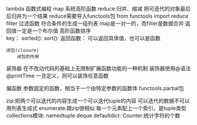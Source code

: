 lambda  函数式编程
map  系统高阶函数
reduce  归并、缩减
    把可迭代的对象最后后归并为一个结果
    reduce需要导入functools包
        from functools import reduce
    filter  过滤函数  符合条件的生成一组列表
        map是一对一的，而filter是数据合并
        返回值一定是一个布尔值
    高阶函数排序  
        key：
            sorted():
            sort():
    返回函数：
        可以返回具体值，也可以是函数
        
        
    闭包(closure)
        闭包的作用
    
装饰器
    在不改动代码的基础上无限制扩展函数功能的一种机制
    装饰器使用@语法
        @printTime
    一旦定义，则可以装饰任意函数
    
偏函数
    参数固定的函数，相当于一个由特定参数的函数体
    functools.partial包
    
zip:把两个可以迭代的内容生成一个可以迭代tuple的内容
    可以迭代的数据不可以用列表生成式
enumerate:跟zip很相似
    每一个元素配上一个索引，是tuple类型
collections模块:
    namedtuple
    deque
    defaultdict:
    Counter:统计字符的个数
    
    
    
    

